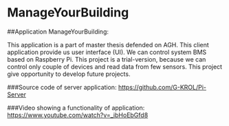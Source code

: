 # ManageYourBuilding

##Application ManageYourBuilding:

This application is a part of master thesis defended on AGH. This client application provide us user interface (UI).
We can control system BMS based on Raspberry Pi. This project is a trial-version,
because we can control only couple of devices and read data from few sensors. 
This project give opportunity to develop future projects.

###Source code of server application:
https://github.com/G-KROL/Pi-Server

###Video showing a functionality of application:
https://www.youtube.com/watch?v=_ibHoEbGfd8
